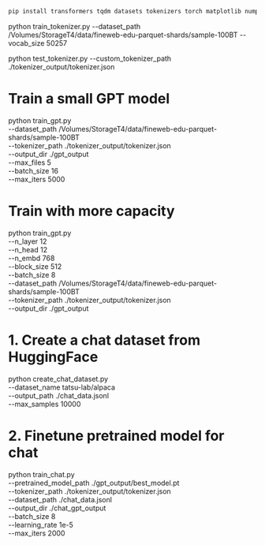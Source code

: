 

```bash
pip install transformers tqdm datasets tokenizers torch matplotlib numpy pandas gradio tensorboard
```

python train_tokenizer.py --dataset_path /Volumes/StorageT4/data/fineweb-edu-parquet-shards/sample-100BT --vocab_size 50257

python test_tokenizer.py --custom_tokenizer_path ./tokenizer_output/tokenizer.json

# Train a small GPT model
python train_gpt.py \
    --dataset_path /Volumes/StorageT4/data/fineweb-edu-parquet-shards/sample-100BT \
    --tokenizer_path ./tokenizer_output/tokenizer.json \
    --output_dir ./gpt_output \
    --max_files 5 \
    --batch_size 16 \
    --max_iters 5000

# Train with more capacity
python train_gpt.py \
    --n_layer 12 \
    --n_head 12 \
    --n_embd 768 \
    --block_size 512 \
    --batch_size 8 \
    --dataset_path /Volumes/StorageT4/data/fineweb-edu-parquet-shards/sample-100BT \
    --tokenizer_path ./tokenizer_output/tokenizer.json \
    --output_dir ./gpt_output 


# 1. Create a chat dataset from HuggingFace
python create_chat_dataset.py \
    --dataset_name tatsu-lab/alpaca \
    --output_path ./chat_data.jsonl \
    --max_samples 10000

# 2. Finetune pretrained model for chat
python train_chat.py \
    --pretrained_model_path ./gpt_output/best_model.pt \
    --tokenizer_path ./tokenizer_output/tokenizer.json \
    --dataset_path ./chat_data.jsonl \
    --output_dir ./chat_gpt_output \
    --batch_size 8 \
    --learning_rate 1e-5 \
    --max_iters 2000

```